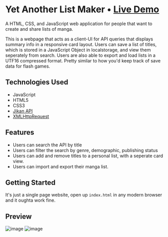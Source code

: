 # Yet Another List Maker • [Live Demo](https://luiderek.github.io/ajax-project/)

A HTML, CSS, and JavaScript web application for people that want to create and share lists of manga.

This is a webpage that acts as a client-UI for API queries that displays summary info in a responsive card layout. Users can save a list of titles, which is stored in a JavaScript Object in localstorage, and view them seperately from search. Users are also able to export and load lists in a UTF16 compressed format. Pretty similar to how you'd keep track of save data for flash games.

## Technologies Used

- JavaScript
- HTML5
- CSS3
- [Jikan API](https://jikan.moe/)
- [XMLHttpRequest](https://developer.mozilla.org/en-US/docs/Web/API/XMLHttpRequest)

## Features

- Users can search the API by title
- Users can filter the search by genre, demographic, publishing status
- Users can add and remove titles to a personal list, with a seperate card view.
- Users can import and export their manga list.

## Getting Started

It's just a single page website, open up `index.html` in any modern browser and it oughta work fine.

## Preview
![image](https://user-images.githubusercontent.com/12964172/173963721-cbd71040-4133-4b15-9c0f-df87dee0ae3f.png)
![image](https://user-images.githubusercontent.com/12964172/173963784-d6f26224-00ca-4ac4-8cf8-12ec1fab1166.png)
